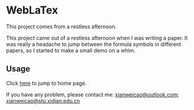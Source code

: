 # WebLaTex

This project comes from a restless afternoon.

This project came out of a restless afternoon when I was writing a paper. It was really a headache to jump between the formula symbols in different papers, so I started to make a small demo on a whim.

## Usage

Click [here](https://xianweic.github.io/WebLatex/) to jump to home page.



If you have any problem, please contact me: xianweicao@outlook.com; xianweicao@stu.xidian.edu.cn



